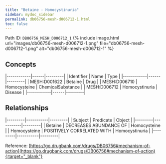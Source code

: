 ```yaml
---
title: "Betaine - Homocystinuria"
sidebar: mydoc_sidebar
permalink: db06756-mesh-d006712-1.html
toc: false 
---
```



Path ID: `DB06756_MESH_D006712_1`
{% include image.html url="images/db06756-mesh-d006712-1.png" file="db06756-mesh-d006712-1.png" alt="db06756-mesh-d006712-1" %}

## Concepts

|------------|------|---------|
| Identifier | Name | Type    |
|------------|------|---------|
| MESH:D001622 | Betaine | Drug |
| MESH:D006710 | Homocysteine | ChemicalSubstance |
| MESH:D006712 | Homocystinuria | Disease |
|------------|------|---------|

## Relationships

|---------|-----------|---------|
| Subject | Predicate | Object  |
|---------|-----------|---------|
| Betaine | DECREASES ABUNDANCE OF | Homocysteine |
| Homocysteine | POSITIVELY CORRELATED WITH | Homocystinuria |
|---------|-----------|---------|

Reference: [https://go.drugbank.com/drugs/DB06756#mechanism-of-action](https://go.drugbank.com/drugs/DB06756#mechanism-of-action){:target="_blank"}